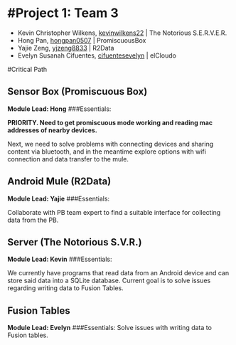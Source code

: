 #Project 1: Team 3
=================

* Kevin Christopher Wilkens, [kevinwilkens22](https://github.com/kevinwilkens22) | The Notorious S.E.R.V.E.R.
* Hong Pan, [hongpan0507](https://github.com/hongpan0507) | PromiscuousBox 
* Yajie Zeng, [yjzeng8833](https://github.com/yjzeng8833) | R2Data
* Evelyn Susanah Cifuentes, [cifuentesevelyn](https://github.com/cifuentesevelyn) | elCloudo

#Critical Path

## Sensor Box (Promiscuous Box)

**Module Lead: Hong**
###Essentials:  

**PRIORITY.  Need to get promiscuous mode working and reading mac addresses of nearby devices.**

Next, we need to solve problems with connecting devices and sharing content via bluetooth, and in the meantime explore options with wifi connection and data transfer to the mule.

## Android Mule (R2Data)

**Module Lead: Yajie**
###Essentials:  

Collaborate with PB team expert to find a suitable interface for collecting data from the PB.  

## Server (The Notorious S.V.R.)

**Module Lead: Kevin**
###Essentials:  

We currently have programs that read data from an Android device and can store said data into a SQLite database.  Current goal is to solve issues regarding writing data to Fusion Tables. 

## Fusion Tables

**Module Lead: Evelyn**
###Essentials:
Solve issues with writing data to Fusion tables.
